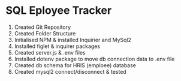 # SQL Eployee Tracker

1. Created Git Repository
2. Created Folder Structure
3. Initialised NPM & installed Inquirier and MySql2
4. Installed figlet & inquirer packages
5. Created server.js & .env files
6. Installed dotenv package to move db connection data to .env file
7. Created db schema for HRIS (emploee) database
8. Created mysql2 connect/disconnect & tested
